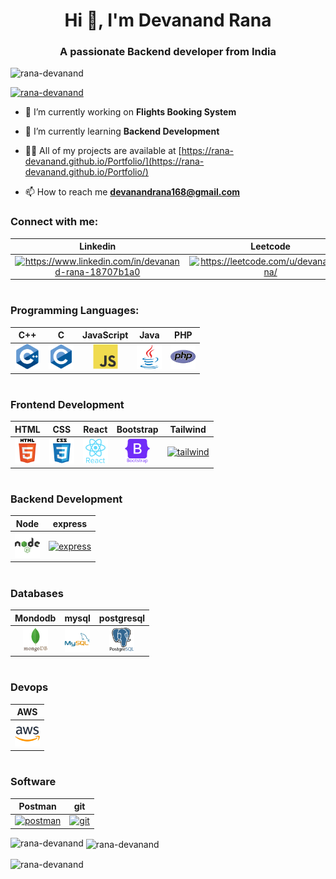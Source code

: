 <h1 align="center">Hi 👋, I'm Devanand Rana</h1>
<h3 align="center">A passionate Backend developer from India</h3>

<p align="left"> <img src="https://komarev.com/ghpvc/?username=rana-devanand&label=Profile%20views&color=0e75b6&style=flat" alt="rana-devanand" /> </p>

<p align="left"> <a href="https://github.com/ryo-ma/github-profile-trophy"><img src="https://github-profile-trophy.vercel.app/?username=rana-devanand" alt="rana-devanand" /></a> </p>

- 🔭 I’m currently working on **Flights Booking System**

- 🌱 I’m currently learning **Backend Development**

- 👨‍💻 All of my projects are available at [https://rana-devanand.github.io/Portfolio/](https://rana-devanand.github.io/Portfolio/)

- 📫 How to reach me **devanandrana168@gmail.com**


<h3 align="left">Connect with me:</h3>
<p align="left">

| Linkedin  | Leetcode |
|:----:|:-----:|
|<a href="https://linkedin.com/in/https://www.linkedin.com/in/devanand-rana-18707b1a0" target="blank"><img align="center" src="https://raw.githubusercontent.com/rahuldkjain/github-profile-readme-generator/master/src/images/icons/Social/linked-in-alt.svg" alt="https://www.linkedin.com/in/devanand-rana-18707b1a0" height="30" width="40" /></a> | <a href="https://www.leetcode.com/https://leetcode.com/u/devanand_rana/" target="blank"><img align="center" src="https://raw.githubusercontent.com/rahuldkjain/github-profile-readme-generator/master/src/images/icons/Social/leet-code.svg" alt="https://leetcode.com/u/devanand_rana/" height="30" width="40" /></a>
</p>

#
<h3 align="left">Programming Languages:</h3>

<p align="left"> 

| C++  | C |  JavaScript | Java | PHP |
|:----:|:-----:|:----:|:-----:|:-----:|
|<a href="https://www.w3schools.com/cpp/" target="_blank" rel="noreferrer"> <img src="https://raw.githubusercontent.com/devicons/devicon/master/icons/cplusplus/cplusplus-original.svg" alt="cplusplus" width="40" height="40"/> </a> | <a href="https://www.cprogramming.com/" target="_blank" rel="noreferrer"> <img src="https://raw.githubusercontent.com/devicons/devicon/master/icons/c/c-original.svg" alt="c" width="40" height="40"/> </a> | <a href="https://developer.mozilla.org/en-US/docs/Web/JavaScript" target="_blank" rel="noreferrer"> <img src="https://raw.githubusercontent.com/devicons/devicon/master/icons/javascript/javascript-original.svg" alt="javascript" width="40" height="40"/> </a> | <a href="https://www.java.com" target="_blank" rel="noreferrer"> <img src="https://raw.githubusercontent.com/devicons/devicon/master/icons/java/java-original.svg" alt="java" width="40" height="40"/> </a> |<a href="https://www.php.net" target="_blank" rel="noreferrer"> <img src="https://raw.githubusercontent.com/devicons/devicon/master/icons/php/php-original.svg" alt="php" width="40" height="40"/> </a>|
</p>

#
<h3 align="left">Frontend Development</h3>

<p align="left">
  
| HTML  | CSS |  React | Bootstrap | Tailwind |
|:----:|:-----:|:----:|:-----:|:-----:|
|<a href="https://www.w3.org/html/" target="_blank" rel="noreferrer"> <img src="https://raw.githubusercontent.com/devicons/devicon/master/icons/html5/html5-original-wordmark.svg" alt="html5" width="40" height="40"/> </a> |<a href="https://www.w3schools.com/css/" target="_blank" rel="noreferrer"> <img src="https://raw.githubusercontent.com/devicons/devicon/master/icons/css3/css3-original-wordmark.svg" alt="css3" width="40" height="40"/> </a> |<a href="https://reactjs.org/" target="_blank" rel="noreferrer"> <img src="https://raw.githubusercontent.com/devicons/devicon/master/icons/react/react-original-wordmark.svg" alt="react" width="40" height="40"/> </a>|<a href="https://getbootstrap.com" target="_blank" rel="noreferrer"> <img src="https://raw.githubusercontent.com/devicons/devicon/master/icons/bootstrap/bootstrap-plain-wordmark.svg" alt="bootstrap" width="40" height="40"/> </a>|<a href="https://tailwindcss.com/" target="_blank" rel="noreferrer"> <img src="https://www.vectorlogo.zone/logos/tailwindcss/tailwindcss-icon.svg" alt="tailwind" width="40" height="40"/> </a>|
</p>

#
<h3 align="left">Backend Development</h3>

<p align="left">
  
| Node  | express |  
|:----:|:-----:|
|<a href="https://nodejs.org" target="_blank" rel="noreferrer"> <img src="https://raw.githubusercontent.com/devicons/devicon/master/icons/nodejs/nodejs-original-wordmark.svg" alt="nodejs" width="40" height="40"/> </a>|<a href="https://expressjs.com" target="_blank" rel="noreferrer"> <img src="https://github.com/user-attachments/assets/66d6ef8e-b544-40c5-8eef-1b9305766e20" alt="express" width="40" height="40"/> </a>|
</p>


#
<h3 align="left">Databases</h3>

<p align="left">
  
| Mondodb  | mysql | postgresql |  
|:----:|:-----:|:---------:|
|<a href="https://www.mongodb.com/" target="_blank" rel="noreferrer"> <img src="https://raw.githubusercontent.com/devicons/devicon/master/icons/mongodb/mongodb-original-wordmark.svg" alt="mongodb" width="40" height="40"/> </a>|<a href="https://www.mysql.com/" target="_blank" rel="noreferrer"> <img src="https://raw.githubusercontent.com/devicons/devicon/master/icons/mysql/mysql-original-wordmark.svg" alt="mysql" width="40" height="40"/> </a>|<a href="https://www.postgresql.org" target="_blank" rel="noreferrer"> <img src="https://raw.githubusercontent.com/devicons/devicon/master/icons/postgresql/postgresql-original-wordmark.svg" alt="postgresql" width="40" height="40"/> </a> |
</p>

#
<h3 align="left">Devops</h3>
<p align="left">

| AWS  |
|:-------:|
|<a href="https://aws.amazon.com" target="_blank" rel="noreferrer"> <img src="https://raw.githubusercontent.com/devicons/devicon/master/icons/amazonwebservices/amazonwebservices-original-wordmark.svg" alt="aws" width="40" height="40"/> </a>|
</p>

#
<h3 align="left">Software</h3>
<p align="left">

| Postman  | git  |
|:-------:|:-------:|
|<a href="https://postman.com" target="_blank" rel="noreferrer"> <img src="https://www.vectorlogo.zone/logos/getpostman/getpostman-icon.svg" alt="postman" width="40" height="40"/> </a>|<a href="https://git-scm.com/" target="_blank" rel="noreferrer"> <img src="https://www.vectorlogo.zone/logos/git-scm/git-scm-icon.svg" alt="git" width="40" height="40"/> </a> |
</p>



<p><img align="left" src="https://github-readme-stats.vercel.app/api/top-langs?username=rana-devanand&show_icons=true&locale=en&layout=compact" alt="rana-devanand" /></p>

<p>&nbsp;<img align="center" src="https://github-readme-stats.vercel.app/api?username=rana-devanand&show_icons=true&locale=en" alt="rana-devanand" /></p>

<p><img align="center" src="https://github-readme-streak-stats.herokuapp.com/?user=rana-devanand&" alt="rana-devanand" /></p>

